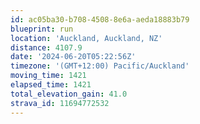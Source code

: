 ```yaml
---
id: ac05ba30-b708-4508-8e6a-aeda18883b79
blueprint: run
location: 'Auckland, Auckland, NZ'
distance: 4107.9
date: '2024-06-20T05:22:56Z'
timezone: '(GMT+12:00) Pacific/Auckland'
moving_time: 1421
elapsed_time: 1421
total_elevation_gain: 41.0
strava_id: 11694772532
---
```

